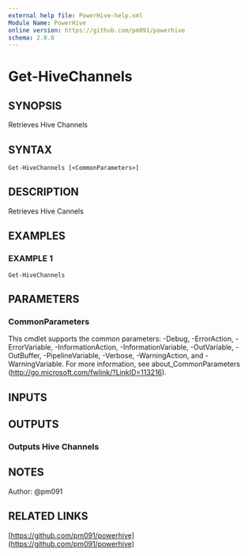 ```yaml
---
external help file: PowerHive-help.xml
Module Name: PowerHive
online version: https://github.com/pm091/powerhive
schema: 2.0.0
---
```


# Get-HiveChannels

## SYNOPSIS
Retrieves Hive Channels

## SYNTAX

```
Get-HiveChannels [<CommonParameters>]
```

## DESCRIPTION
Retrieves Hive Cannels

## EXAMPLES

### EXAMPLE 1
```
Get-HiveChannels
```

## PARAMETERS

### CommonParameters
This cmdlet supports the common parameters: -Debug, -ErrorAction, -ErrorVariable, -InformationAction, -InformationVariable, -OutVariable, -OutBuffer, -PipelineVariable, -Verbose, -WarningAction, and -WarningVariable. For more information, see about_CommonParameters (http://go.microsoft.com/fwlink/?LinkID=113216).

## INPUTS

## OUTPUTS

### Outputs Hive Channels

## NOTES
Author: @pm091

## RELATED LINKS

[https://github.com/pm091/powerhive](https://github.com/pm091/powerhive)

